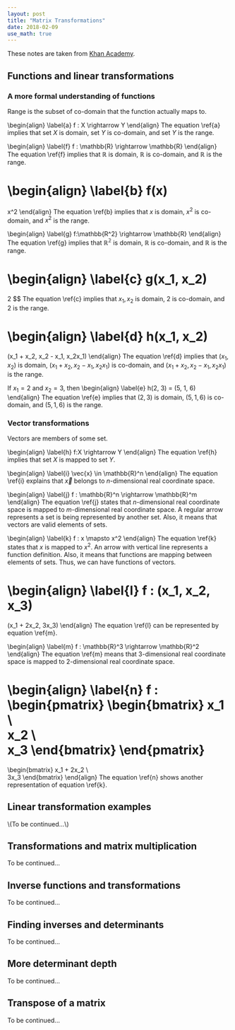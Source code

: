 ```yaml
---
layout: post
title: "Matrix Transformations"
date: 2018-02-09
use_math: true
---
```


These notes are taken from [Khan Academy](https://www.khanacademy.org/math/linear-algebra/matrix-transformations#linear-transformations).


## Functions and linear transformations

### A more formal understanding of functions

Range is the subset of co-domain that the function actually maps to.

\begin{align} 
\label{a}
f : X 
\rightarrow 
Y
\end{align}
The equation \ref{a} implies that set $X$ is domain, set $Y$ is co-domain, and set $Y$ is the range.

\begin{align} 
\label{f}
f : \mathbb{R} 
\rightarrow 
\mathbb{R}
\end{align}
The equation \ref{f} implies that $\mathbb{R}$ is domain, $\mathbb{R}$ is co-domain, and $\mathbb{R}$ is the range.

\begin{align} 
\label{b}
f(x)
=
x^2
\end{align}
The equation \ref{b} implies that $x$ is domain, $x^2$ is co-domain, and $x^2$ is the range.


\begin{align} 
\label{g}
f:\mathbb{R^2} \rightarrow \mathbb{R}
\end{align}
The equation \ref{g} implies that $\mathbb{R^2}$ is domain, $\mathbb{R}$ is co-domain, and $\mathbb{R}$ is the range.

\begin{align} 
\label{c}
g(x_1, x_2) 
= 
2
$$
The equation  \ref{c} implies that $x_1, x_2$ is domain, $2$ is co-domain, and $2$ is the range.

\begin{align} 
\label{d}
h(x_1, x_2) 
= 
(x_1 + x_2, x_2 - x_1, x_2x_1)
\end{align}
The equation \ref{d} implies that $(x_1, x_2)$ is domain, $(x_1 + x_2, x_2 - x_1, x_2x_1)$ is co-domain, and $(x_1 + x_2, x_2 - x_1, x_2x_1)$ is the range.

If $x_1 = 2$ and $x_2 = 3$, then
\begin{align} 
\label{e}
h(2, 3) = (5, 1, 6)
\end{align}
The equation \ref{e} implies that $(2, 3)$ is domain, $(5, 1, 6)$ is co-domain, and $(5, 1, 6)$ is the range.

### Vector transformations

Vectors are members of some set.

\begin{align} 
\label{h}
f:X \rightarrow Y
\end{align}
The equation \ref{h} implies that set $X$ is mapped to set $Y$.


\begin{align} \label{i}
\vec{x} \in \mathbb{R}^n
\end{align}
The equation \ref{i} explains that $\vec{x}$ belongs to $n$-dimensional real coordinate space. 

\begin{align} \label{j}
f : \mathbb{R}^n
\rightarrow
\mathbb{R}^m
\end{align}
The equation \ref{j} states that $n$-dimensional real coordinate space is mapped to $m$-dimensional real coordinate space. A regular arrow represents a set is being represented by another set. Also, it means that vectors are valid elements of sets.

\begin{align} 
\label{k}
f : x
\mapsto
x^2
\end{align}
The equation \ref{k} states that $x$ is mapped to $x^2$. An arrow with vertical line represents a function definition. Also, it means that functions are mapping between elements of sets. Thus, we can have functions of vectors.

\begin{align} 
\label{l}
f : (x_1, x_2, x_3)
=
(x_1 + 2x_2, 3x_3)
\end{align}
The equation \ref{l} can be represented by equation \ref{m}.

\begin{align} 
\label{m}
f : \mathbb{R}^3
\rightarrow
\mathbb{R}^2
\end{align}
The equation \ref{m} means that 3-dimensional real coordinate space is mapped to 2-dimensional real coordinate space.

\begin{align} 
\label{n}
f :
\begin{pmatrix}
\begin{bmatrix}
x_1 \\\
x_2 \\\
x_3
\end{bmatrix}
\end{pmatrix}
=
\begin{bmatrix}
x_1 + 2x_2 \\\
3x_3
\end{bmatrix}
\end{align}
The equation \ref{n} shows another representation of equation \ref{k}.



## Linear transformation examples

\\\(To be continued...\\\)

## Transformations and matrix multiplication

To be continued...

## Inverse functions and transformations

To be continued...

## Finding inverses and determinants

To be continued...

## More determinant depth

To be continued...

## Transpose of a matrix

To be continued...

